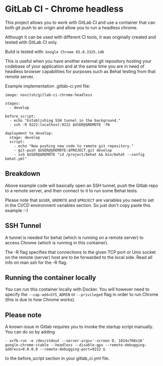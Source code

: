 GitLab CI - Chrome headless
===========================

This project allows you to work with GitLab CI and use a container that can both 
git push to an origin and allow you to run a headless chrome.

Although it can be used with different CI tools,
it was originally created and tested with GitLab CI only.

Build is tested with: `Google Chrome 65.0.3325.146`

This is useful when you have another external git repository hosting your codebase of
your application and at the same time you are in need of headless browser capabilities
for purposes such as Behat testing from that remote server.


Example implementation .gitlab-ci.yml file:

    image: novitsh/gitlab-ci-chrome-headless
    
    stages:
      - develop
    
    before_script:
      - echo "Establishing SSH tunnel in the background."
      - ssh -R 9222:localhost:9222 $USER@$REMOTE -fN
    
    deployment to develop:
      stage: develop
      script:
        - echo "Now pushing new code to remote git repository."
        - git-push $USER@$REMOTE:$PROJECT.git develop
        - ssh $USER@$REMOTE "cd /project/behat && bin/behat --config behat.yml"
        
Breakdown
---------
Above example code will basically open an SSH tunnel, push the Gitlab repo to a 
remote server, and then connect to it to run some Behat tests.

Please note that `$USER`, `$REMOTE` and `$PROJECT` are variables you need to set in the
CI/CD environment variables section. So just don't copy paste this example :-)

SSH Tunnel
----------
A tunnel is needed for behat (which is running on a remote server) to access
Chrome (which is running in this container).

The -R flag specifies that connections to the given TCP port or Unix socket on 
the remote (server) host are to be forwarded to the local side.
Read all info on man ssh for the -R flag.

Running the container locally
-----------------------------
You can run this container locally with Docker. You will however need to specify the 
`--cap-add=SYS_ADMIN` or `--privileged` flag in order to run Chrome (this is due to how Chrome works).

Please note
-----------
A known issue in Gitlab requires you to invoke the startup script
manually. You can do so by adding

    - xvfb-run -e /dev/stdout --server-args='-screen 0, 1024x768x16' google-chrome-stable --headless --disable-gpu --remote-debugging-address=0.0.0.0 --remote-debugging-port=9222 &
    
to the before_script section in your gitlab_ci.yml file.
